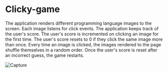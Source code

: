 # Clicky-game



The application renders different programming language images to the screen. Each image listens for click events.
The application keeps track of the user's score. The user's score is incremented on clicking an image for the first time. The user's score resets to 0 if they click the same image more than once.
Every time an image is clicked, the images rendered to the page shuffle themselves in a random order.
Once the user's score is reset after an incorrect guess, the game restarts.


![Capture](https://user-images.githubusercontent.com/39536292/57587938-e7133900-74da-11e9-80c2-d3e38ef31cfe.GIF)
